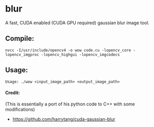 # blur
A fast, CUDA enabled (CUDA GPU required) gaussian blur image tool.

## Compile:

```nvcc -I/usr/include/opencv4 -o wow code.cu -lopencv_core -lopencv_imgproc -lopencv_highgui -lopencv_imgcodecs```

## Usage:

```Usage: ./wow <input_image_path> <output_image_path>```

#### Credit:
(This is essentially a port of his python code to C++ with some modifications)
- https://github.com/harrytang/cuda-gaussian-blur

